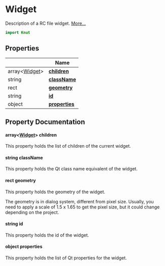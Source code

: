 # Widget

Description of a RC file widget. [More...](#detailed-description)

```qml
import Knut
```

## Properties

| | Name |
|-|-|
|array&lt;[Widget](../knut/widget.md)>|**[children](#children)**|
|string|**[className](#className)**|
|rect|**[geometry](#geometry)**|
|string|**[id](#id)**|
|object|**[properties](#properties)**|

## Property Documentation

#### <a name="children"></a>array&lt;[Widget](../knut/widget.md)> **children**

This property holds the list of children of the current widget.

#### <a name="className"></a>string **className**

This property holds the Qt class name equivalent of the widget.

#### <a name="geometry"></a>rect **geometry**

This property holds the geometry of the widget.

The geometry is in dialog system, different from pixel size.
Usually, you need to apply a scale of 1.5 x 1.65 to get the pixel size, but it could change
depending on the project.

#### <a name="id"></a>string **id**

This property holds the id of the widget.

#### <a name="properties"></a>object **properties**

This property holds the list of Qt properties for the widget.
